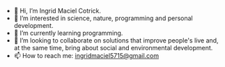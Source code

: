 - 👋 Hi, I’m Ingrid Maciel Cotrick.
- 👀 I’m interested in science, nature, programming and personal development.
- 🌱 I’m currently learning programming.
- 💞️ I’m looking to collaborate on solutions that improve people's live and, at the same time, bring about social and environmental development.
- 📫 How to reach me: ingridmaciel5715@gmail.com

<!---
Ivolatile-0/Ivolatile-0 is a ✨ special ✨ repository because its `README.md` (this file) appears on your GitHub profile.
You can click the Preview link to take a look at your changes.
--->
